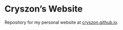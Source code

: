 # Cryszon’s Website

Repository for my personal website at [cryszon.github.io](https://cryszon.github.io/).
